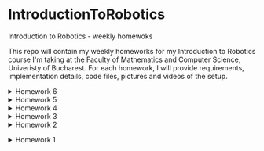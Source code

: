 # IntroductionToRobotics 
Introduction to Robotics - weekly homewoks

This repo will contain my weekly homeworks for my Introduction to Robotics course I'm taking at the Faculty of Mathematics and Computer Science, Univeristy of Bucharest.
For each homework, I will provide requirements, implementation details, code files, pictures and videos of the setup.


<details>
<summary> Homework 6
</summary>
<br>
  
### Requirements

Develop a ”Smart Environment Monitor and Logger” using Arduino. This system will utilize various sensors to gather environmental data, log this data into EEPROM, and provide both visual feedback via an RGB LED and user interaction through a Serial Menu. The project focuses on integrating sensor readings, memory management, Serial Communication and the general objective of building a menu. 

### Photo

![photo](https://github.com/ilinca-ana-moraru/IntroductionToRobotics/blob/main/homework6/envoirement_monitor.jpeg)

### Video

https://www.youtube.com/watch?v=Y0_TF87Dfe0

</details>


<details>
<summary> Homework 5
</summary>
<br>
  
### Requirements

Using the 4 digit 7 segment display and 3 buttons, implement a stopwatch timer that counts in 10ths of a second
and has a save lap functionality. Your buttons should have the following functionalities:
– Button 1: Start / pause.
– Button 2: Reset (if in pause mode). Reset saved laps (if in lap
viewing mode).
– Button 3: Save lap (if in counting mode), cycle through last saved
laps (up to 4 laps).

#### Workflow

1. Display shows ”000.0”. When pressing the Start button, the timer should start.
2. During timer counter, each time you press the lap button, the timer’s valuen should be saved in memory, up to 4 laps. Pressing the 5th time should override the 1st saved one. If you press the resetbutton while timer works, nothing happens. If you press the pausebutton, the timer stops.
3. In Pause Mode, the lap flag button doesn’t work anymore. Pressing the reset button resets to 000.0.
4. After reset, the flag buttons can be pressed to cycle through the lap times. Each time you press the flag button, it displays to the next saved lap. Pressing it continuously should cycle through it continuously. Pressing the reset button while in this state resets all flags and takes the timer back to ”000.0”.

### Photo

![photo](https://github.com/ilinca-ana-moraru/IntroductionToRobotics/blob/main/homework5/StopwatchTimer.jpeg)

### Video 

https://www.youtube.com/watch?v=qyF0SFH7i9U
</details>

<details>
<summary>Homework 4</summary>
<br>
  
### Requirements

Use the joystick to control the position ofthe segment and ”draw” on the display.  The movement between segments should be natural, meaning they should jump from the current positiononly to neighbors, but without passing through ”walls”.
The  initial  position  should  be  on  the  DP.  The  current position always blinks (irrespective of the fact that the segment is on or off).  Use the joystick to move from one position to neighbors. Short pressing the button toggles the segment state  from  ON  to  OFF  or  from  OFF  to  ON.  Long  pressing  the  button resets the entire display by turning all the segments OFF and moving the current position to the decimal point.

### Photo

![photo](https://github.com/ilinca-ana-moraru/IntroductionToRobotics/blob/main/homework4/7segment_display.jpeg)

### Video

https://www.youtube.com/watch?v=qkIAa9wdMFs

</details>

<details>
<summary>Homework 3</summary>
<br>
  
### Requirements

Design  a  control  system  that  simulates  a  3-floor  elevator  using  the  Arduino platform. 

•LED Indicators: Each of the 3 LEDs should represent one of the 3 floors. The LED corresponding to the current floor should light up. Additionally, another LED should represent the elevator’s operational state. It shouldblink when the elevator is moving and remain static when stationary

•Buttons: Implement 3 buttons that represent the call buttons from the3 floors. When pressed, the elevator should simulate movement towards the floor after a short interval (2-3 seconds)

•Buzzer: The buzzer should sound briefly during the following scenarios:

  –Elevator arriving at the desired floor

  –Elevator  doors  closing  and  movement 

### Photo

![photo](https://github.com/ilinca-ana-moraru/IntroductionToRobotics/blob/main/homework3/Elevator_photo.jpeg)

### Video

https://www.youtube.com/watch?v=3fIW2rPJU-E

</details>

<details>
<summary>Homework 2</summary>
<br>
  
### Requirements

Use a separate potentiometer for controlling each color of the RGB LED: Red, Green, and Blue. This control must leverage digital electronics. Specifically, you  need  to  read the  potentiometer’s  value  with  Arduino  and  then  write a mapped value to the LED pins.

### Photo

![photo](https://github.com/ilinca-ana-moraru/IntroductionToRobotics/blob/main/tema2/RGB%20photo.jpeg)

### Video
https://youtube.com/shorts/oJRcK_7D9mI?si=N4qC495yyYWKMDAx</details>


<details>
<summary>Homework 1</summary>
<br>

## Requirments

Create the repo. 

</details>

